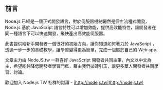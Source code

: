 ## 前言

Node.js 已經是一個正式開發語言，對於伺服器機制儼然是個主流程式開發，Node.js 基於 JavaScript 語言特性可以增加效能，提供高效能特性，讓開發者在同一種語言下可以快速開發，飛快產出高效能伺服器。

此書提供給新手開發者一個很好的初始方向，讓你知道如何著力於 JavaScript ，透過一步一步的基礎教學，讓學習變得更為簡單，完成一個屬於自己的 Web app.

文章主力由 NodeJS.tw 一群喜好 JavaScript 開發者共同主筆，內文以中文為主，希望能夠降低開發者學習門檻，藉由我們拋磚引玉，讓更多華人開發者共同學習、討論。

歡迎加入 Node.js TW 社群的討論 - 
[http://nodejs.tw](http://nodejs.tw)